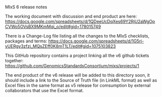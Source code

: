 MIxS 6 release notes

The working document with discussion and end product are here:
https://docs.google.com/spreadsheets/d/1QDeeUcDqXes69Y2RjU2aWgOpCVWo5OVsBX9MKmMqi_o/edit#gid=178015749

There is a Change-Log file listing all the changes to the MIxS checklists, packages and terms:
https://docs.google.com/spreadsheets/d/1G5ri-vUERgy3zfzj_MQsZEff0K8mT1LT/edit#gid=1075103823

This GitHub repository contains a project linking all the v6 github tickets together:
https://github.com/GenomicsStandardsConsortium/mixs/projects/1

The end product of the v6 release will be added to this directory soon, it should include a link to the Source of Truth file (in LinkML format) as well as Excel files in the same format as v5 release for comsumption by external collaborators that use the Excel format.
